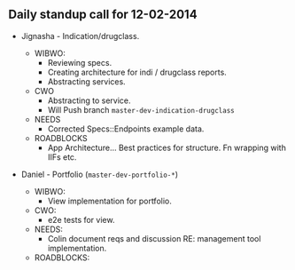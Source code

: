 Daily standup call for 12-02-2014
------

* Jignasha - Indication/drugclass.

  * WIBWO: 
    * Reviewing specs.
    * Creating architecture for indi / drugclass reports.
    * Abstracting services. 
  * CWO
    * Abstracting to service.
    * Will Push branch `master-dev-indication-drugclass` 
  * NEEDS
    * Corrected Specs::Endpoints example data.
  * ROADBLOCKS 
    * App Architecture… Best practices for structure. Fn wrapping with IIFs etc. 

* Daniel - Portfolio (`master-dev-portfolio-*`)
   
   * WIBWO:  
     * View implementation for portfolio.
   * CWO: 
     * e2e tests for view.
   * NEEDS: 
     * Colin document reqs and discussion RE: management tool implementation.
   * ROADBLOCKS:
   
